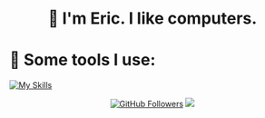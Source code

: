 <h1 align="center">👋 I'm Eric. I like computers.</h1>

<h1 align="left">  🔧 Some tools I use:</h1>
  <a href="https://skillicons.dev">
    <img src="https://skillicons.dev/icons?i=bash,linux,mint,redhat,latex,python,pytorch,sklearn,opencv,ruby,rails,js,npm,postgres,docker,git,github,notion&perline=9" alt="My Skills" />
  </a>

<p align="center">
  <a href="https://github.com/ericodle"><img src="https://img.shields.io/github/followers/ericodle?label=Follow%20Me&style=social" alt="GitHub Followers"></a>
  <a href="https://orcid.org/0000-0002-3141-042X"><img src="https://img.shields.io/badge/ORCID-000000023141042X"></a>
</p>
